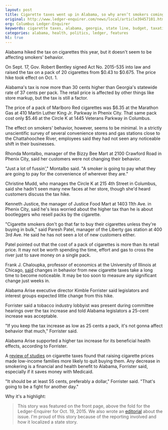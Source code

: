 ```yaml
---
layout: post
title: Cigarette taxes went up in Alabama, so why aren’t smokers coming to Georgia?
original: http://www.ledger-enquirer.com/news/local/article39457101.html
org: Columbus Ledger-Enquirer
keywords: cigarette taxes, alabama, georgia, state line, budget, taxation, health
categories: alabama, health, politics, ledger, features
hl: true
---
```


Alabama hiked the tax on cigarettes this year, but it doesn't seem to be affecting smokers' behavior.

<!--break-->

On Sept. 17, Gov. Robert Bentley signed Act No. 2015-535 into law and raised the tax on a pack of 20 cigarettes from $0.43 to $0.675. The price hike took effect on Oct. 1. 

Alabama's tax is now more than 30 cents higher than Georgia's statewide rate of 37 cents per pack. The retail price is affected by other things like store markup, but the tax is still a factor. 

The price of a pack of Marlboro Red cigarettes was $6.35 at the Marathon Gas at 410 Martin Luther King Jr. Parkway in Phenix City. That same pack cost only $5.46 at the Circle K at 1445 Veterans Parkway in Columbus. 

The effect on smokers' behavior, however, seems to be minimal. In a strictly unscientific survey of several convenience stores and gas stations close to the Chattahoochee River, employees said they had not seen any noticeable shift in their businesses. 

Rhonda Montalbo, manager of the Bizzy Bee Mart at 2100 Crawford Road in Phenix City, said her customers were not changing their behavior. 

"Just a lot of fussin'," Montalbo said. "A smoker is going to pay what they are going to pay for the convenience of wherever they are."

Christine Mudd, who manages the Circle K at 215 4th Street in Columbus, said she hadn't seen many new faces at her store, though she'd heard customers discuss the tax hike.

Kenneth Justice, the manager of Justice Food Mart at 1403 11th Ave. in Phenix City, said he's less worried about the higher tax than he is about bootleggers who resell packs by the cigarette. 

"Cigarette smokers don't go that far to buy their cigarettes unless they're buying in bulk," said Paresh Patel, manager of the Liberty gas station at 400 3rd Ave. He said he has not seen a lot of new customers either. 

Patel pointed out that the cost of a pack of cigarettes is more than its retail price. It may not be worth spending the time, effort and gas to cross the river just to save money on a single pack. 

Frank J. Chaloupka, professor of economics at the University of Illinois at Chicago, [said](http://tigger.uic.edu/~fjc/Presentations/Papers/taxes_consump_rev.pdf) changes in behavior from new cigarette taxes take a long time to become noticeable. It may be too soon to measure any significant change just weeks in. 

Alabama Arise executive director Kimble Forrister said legislators and interest groups expected little change from this hike.  

Forrister said a tobacco industry lobbyist was present during committee hearings over the tax increase and told Alabama legislators a 25-cent increase was acceptable. 

"If you keep the tax increase as low as 25 cents a pack, it's not gonna affect behavior that much," Forrister said.

Alabama Arise supported a higher tax increase for its beneficial health effects, according to Forrister.

A [review of studies](http://www.ncbi.nlm.nih.gov/pmc/articles/PMC3228562/#b4-ijerph-08-04118) on cigarette taxes found that raising cigarette prices made low-income families more likely to quit buying them. Any decrease in smokering is a financial and health benefit to Alabama, Forrister said, especially if it saves money with Medicaid. 

"It should be at least 55 cents, preferably a dollar," Forrister said. "That's going to be a fight for another day." 

Why it's a highlight: 

> This story was featured on the front page, above the fold for the Ledger-Enquirer for Oct. 19, 2015. We also wrote an [editorial](http://www.ledger-enquirer.com/opinion/article40282173.html) about the issue. I'm proud of this story because of the reporting involved and how it localized a state story. 
